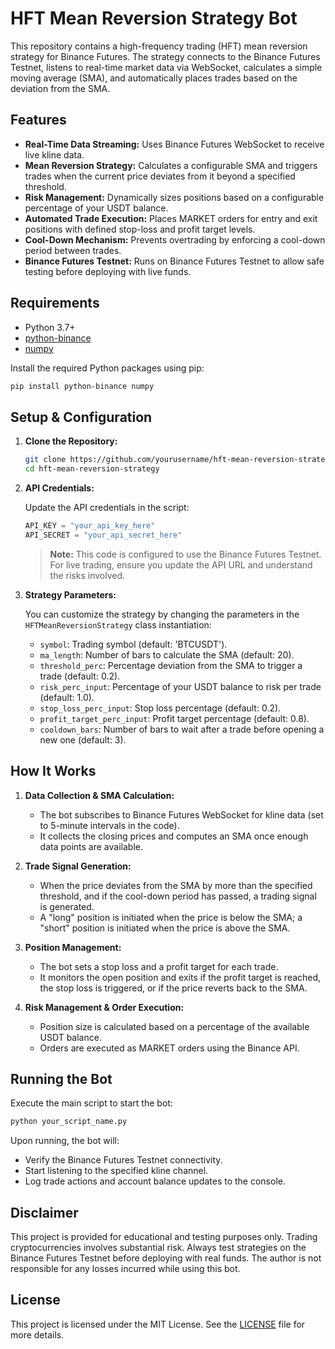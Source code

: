 # HFT Mean Reversion Strategy Bot

This repository contains a high-frequency trading (HFT) mean reversion strategy for Binance Futures. The strategy connects to the Binance Futures Testnet, listens to real-time market data via WebSocket, calculates a simple moving average (SMA), and automatically places trades based on the deviation from the SMA.

## Features

- **Real-Time Data Streaming:** Uses Binance Futures WebSocket to receive live kline data.
- **Mean Reversion Strategy:** Calculates a configurable SMA and triggers trades when the current price deviates from it beyond a specified threshold.
- **Risk Management:** Dynamically sizes positions based on a configurable percentage of your USDT balance.
- **Automated Trade Execution:** Places MARKET orders for entry and exit positions with defined stop-loss and profit target levels.
- **Cool-Down Mechanism:** Prevents overtrading by enforcing a cool-down period between trades.
- **Binance Futures Testnet:** Runs on Binance Futures Testnet to allow safe testing before deploying with live funds.

## Requirements

- Python 3.7+
- [python-binance](https://github.com/sammchardy/python-binance)
- [numpy](https://numpy.org/)

Install the required Python packages using pip:

```bash
pip install python-binance numpy
```

## Setup & Configuration

1. **Clone the Repository:**

   ```bash
   git clone https://github.com/yourusername/hft-mean-reversion-strategy.git
   cd hft-mean-reversion-strategy
   ```

2. **API Credentials:**

   Update the API credentials in the script:

   ```python
   API_KEY = "your_api_key_here"
   API_SECRET = "your_api_secret_here"
   ```

   > **Note:** This code is configured to use the Binance Futures Testnet. For live trading, ensure you update the API URL and understand the risks involved.

3. **Strategy Parameters:**

   You can customize the strategy by changing the parameters in the `HFTMeanReversionStrategy` class instantiation:
   
   - `symbol`: Trading symbol (default: 'BTCUSDT').
   - `ma_length`: Number of bars to calculate the SMA (default: 20).
   - `threshold_perc`: Percentage deviation from the SMA to trigger a trade (default: 0.2).
   - `risk_perc_input`: Percentage of your USDT balance to risk per trade (default: 1.0).
   - `stop_loss_perc_input`: Stop loss percentage (default: 0.2).
   - `profit_target_perc_input`: Profit target percentage (default: 0.8).
   - `cooldown_bars`: Number of bars to wait after a trade before opening a new one (default: 3).

## How It Works

1. **Data Collection & SMA Calculation:**
   - The bot subscribes to Binance Futures WebSocket for kline data (set to 5-minute intervals in the code).
   - It collects the closing prices and computes an SMA once enough data points are available.

2. **Trade Signal Generation:**
   - When the price deviates from the SMA by more than the specified threshold, and if the cool-down period has passed, a trading signal is generated.
   - A "long" position is initiated when the price is below the SMA; a "short" position is initiated when the price is above the SMA.

3. **Position Management:**
   - The bot sets a stop loss and a profit target for each trade.
   - It monitors the open position and exits if the profit target is reached, the stop loss is triggered, or if the price reverts back to the SMA.

4. **Risk Management & Order Execution:**
   - Position size is calculated based on a percentage of the available USDT balance.
   - Orders are executed as MARKET orders using the Binance API.

## Running the Bot

Execute the main script to start the bot:

```bash
python your_script_name.py
```

Upon running, the bot will:
- Verify the Binance Futures Testnet connectivity.
- Start listening to the specified kline channel.
- Log trade actions and account balance updates to the console.

## Disclaimer

This project is provided for educational and testing purposes only. Trading cryptocurrencies involves substantial risk. Always test strategies on the Binance Futures Testnet before deploying with real funds. The author is not responsible for any losses incurred while using this bot.

## License

This project is licensed under the MIT License. See the [LICENSE](LICENSE) file for more details.
